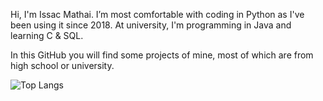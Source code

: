 Hi, I'm Issac Mathai.
I’m most comfortable with coding in Python as I've been using it since 2018. 
At university, I'm programming in Java and learning C & SQL.

In this GitHub you will find some projects of mine, most of which are from high school or university. 
<!---
- 💞️ I’m looking to collaborate on ...
- 📫 How to reach me ...
IssacMathai/IssacMathai is a ✨ special ✨ repository because its `README.md` (this file) appears on your GitHub profile.
You can click the Preview link to take a look at your changes.
--->
![Top Langs](https://github-readme-stats.vercel.app/api/top-langs/?username=IssacMathai&layout=compact)
